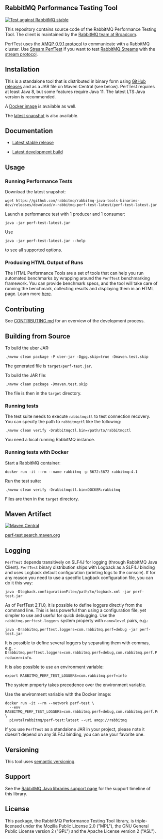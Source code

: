 ## RabbitMQ Performance Testing Tool

[![Test against RabbitMQ stable](https://github.com/rabbitmq/rabbitmq-perf-test/actions/workflows/test.yml/badge.svg)](https://github.com/rabbitmq/rabbitmq-perf-test/actions/workflows/test.yml)

This repository contains source code of the RabbitMQ Performance Testing Tool.
The client is maintained by the [RabbitMQ team at Broadcom](https://github.com/rabbitmq/).

PerfTest uses the [AMQP 0.9.1 protocol](https://www.rabbitmq.com/tutorials/amqp-concepts.html) to communicate with a RabbitMQ cluster.
Use [Stream PerfTest](https://github.com/rabbitmq/rabbitmq-stream-perf-test) if you want to test [RabbitMQ Streams](https://rabbitmq.com/streams.html) with the [stream protocol](https://github.com/rabbitmq/rabbitmq-server/blob/main/deps/rabbitmq_stream/docs/PROTOCOL.adoc).

## Installation

This is a standalone tool that is distributed in binary form using [GitHub releases](https://github.com/rabbitmq/rabbitmq-perf-test/releases) and as a JAR file on Maven Central (see below).
PerfTest requires at least Java 8, but some features require Java 11.
The latest LTS Java version is recommended.

A [Docker image](https://hub.docker.com/r/pivotalrabbitmq/perf-test/) is available as well.

The [latest snapshot](https://github.com/rabbitmq/rabbitmq-java-tools-binaries-dev/releases/tag/v-rabbitmq-perf-test-latest) is also available.

## Documentation

 * [Latest stable release](https://perftest.rabbitmq.com)
 <!-- * [Latest milestone release](https://rabbitmq.github.io/rabbitmq-perf-test/milestone/htmlsingle/) -->
 * [Latest development build](https://perftest-dev.rabbitmq.com)

## Usage

### Running Performance Tests

Download the latest snapshot:

```shell
wget https://github.com/rabbitmq/rabbitmq-java-tools-binaries-dev/releases/download/v-rabbitmq-perf-test-latest/perf-test-latest.jar
```

Launch a performance test with 1 producer and 1 consumer:

```shell
java -jar perf-test-latest.jar
```

Use

```shell
java -jar perf-test-latest.jar --help
```

to see all supported options.


### Producing HTML Output of Runs

The HTML Performance Tools are a set of tools that can help you run 
automated benchmarks by wrapping around the `PerfTest` benchmarking 
framework. You can provide benchmark specs, and the tool will take care
of running the benchmark, collecting results and displaying them in an 
HTML page. Learn more [here](html/README.md).

## Contributing

See [CONTRIBUTING.md](./CONTRIBUTING.md) for an overview of the development process.


## Building from Source

To build the uber JAR:

```shell
./mvnw clean package -P uber-jar -Dgpg.skip=true -Dmaven.test.skip
```

The generated file is `target/perf-test.jar`.

To build the JAR file:

```shell
./mvnw clean package -Dmaven.test.skip
```

The file is then in the `target` directory.

### Running tests

The test suite needs to execute `rabbitmqctl` to test connection recovery. You
can specify the path to `rabbitmqctl` like the following:

    ./mvnw clean verify -Drabbitmqctl.bin=/path/to/rabbitmqctl

You need a local running RabbitMQ instance.

### Running tests with Docker

Start a RabbitMQ container:

    docker run -it --rm --name rabbitmq -p 5672:5672 rabbitmq:4.1

Run the test suite:

    ./mvnw clean verify -Drabbitmqctl.bin=DOCKER:rabbitmq

Files are then in the `target` directory.

## Maven Artifact

[![Maven Central](https://maven-badges.herokuapp.com/maven-central/com.rabbitmq/perf-test/badge.svg)](https://maven-badges.herokuapp.com/maven-central/com.rabbitmq/perf-test)

[perf-test search.maven.org](https://search.maven.org/#search%7Cga%7C1%7Ca%3A%22perf-test%22)

## Logging

`PerfTest` depends transitively on SLF4J for logging (through RabbitMQ Java Client). `PerfTest` binary distribution
ships with Logback as a SLF4J binding and uses Logback default configuration (printing logs to the console). If
for any reason you need to use a specific Logback configuration file, you can do it this way:

```shell
java -Dlogback.configurationFile=/path/to/logback.xml -jar perf-test.jar
```

As of PerfTest 2.11.0, it is possible to define loggers directly from the command line. This is less powerful
than using a configuration file, yet simpler to use and useful for quick debugging. Use the `rabbitmq.perftest.loggers`
system property with `name=level` pairs, e.g.:

```shell
java -Drabbitmq.perftest.loggers=com.rabbitmq.perf=debug -jar perf-test.jar
```

It is possible to define several loggers by separating them with commas, e.g.
`-Drabbitmq.perftest.loggers=com.rabbitmq.perf=debug,com.rabbitmq.perf.Producer=info`.

It is also possible to use an environment variable:

```
export RABBITMQ_PERF_TEST_LOGGERS=com.rabbitmq.perf=info
```

The system property takes precedence over the environment variable.

Use the environment variable with the Docker image:

```
docker run -it --rm --network perf-test \
  --env RABBITMQ_PERF_TEST_LOGGERS=com.rabbitmq.perf=debug,com.rabbitmq.perf.Producer=debug \
  pivotalrabbitmq/perf-test:latest --uri amqp://rabbitmq
```

If you use `PerfTest` as a standalone JAR in your project, please note it doesn't depend on any SLF4J binding,
you can use your favorite one.

## Versioning

This tool uses [semantic versioning](https://semver.org/).

## Support

See the [RabbitMQ Java libraries support page](https://www.rabbitmq.com/client-libraries/java-versions)
for the support timeline of this library.

## License

This package, the RabbitMQ Performance Testing Tool library, is triple-licensed under
the Mozilla Public License 2.0 ("MPL"), the GNU General Public License
version 2 ("GPL") and the Apache License version 2 ("ASL").
